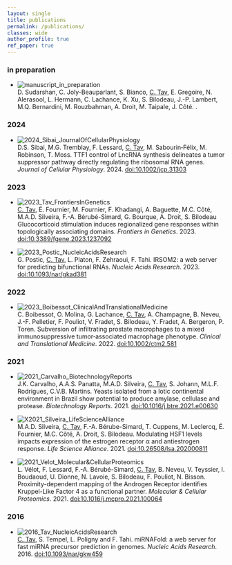 ```yaml
---
layout: single
title: publications
permalink: /publications/
classes: wide
author_profile: true
ref_paper: true
---
```


### in preparation
<div class="reference">
  <ul>
    <li>
        <img src="/assets/images_papers/manuscript_in_preparation.png" alt="manuscript_in_preparation">
      <div>
        <span>D. Sudarshan, C. Joly-Beauparlant, S. Bianco, <u>C. Tav</u>, E. Gregoire, N. Alerasool, L. Hermann, C. Lachance, K. Xu, S. Bilodeau, J.-P. Lambert, M.Q. Bernardini, M. Rouzbahman, A. Droit, M. Taipale, J. Côté.</span>
        <span class="title_paper">.</span>
        <span><i></i><a class="doi" href="" target="_blank"></a></span>
      </div>
    </li>
  </ul>
</div>

### 2024

<div class="reference">
  <ul>
    <li>
        <img src="/assets/images_papers/2024_Sibai_JournalOfCellularPhysiology.png" alt="2024_Sibai_JournalOfCellularPhysiology">
      <div>
        <span>D.S. Sibai, M.G. Tremblay, F. Lessard, <u>C. Tav</u>, M. Sabourin‐Félix, M. Robinson, T. Moss.</span>
        <span class="title_paper">TTF1 control of LncRNA synthesis delineates a tumor suppressor pathway directly regulating the ribosomal RNA genes.</span>
        <span><i>Journal of Cellular Physiology</i>. 2024. <a class="doi" href="https://doi.org/10.1002/jcp.31303" target="_blank">doi:10.1002/jcp.31303</a></span>
      </div>
    </li>
  </ul>
</div>

### 2023

<div class="reference">
<ul>
	<li><img src="/assets/images_papers/2023_Tav_FrontiersInGenetics.png" alt="2023_Tav_FrontiersInGenetics">
		<div>
			<span><u>C. Tav</u>, É. Fournier, M. Fournier, F. Khadangi, A. Baguette, M.C. Côté, M.A.D. Silveira, F.-A. Bérubé-Simard, G. Bourque, A. Droit, S. Bilodeau</span> <span class="title_paper">Glucocorticoid stimulation induces regionalized gene responses within topologically associating domains.</span> <span><i>Frontiers in Genetics</i>. 2023. <a class="doi" href="https://doi.org/10.3389/fgene.2023.1237092" target="_blank">doi:10.3389/fgene.2023.1237092</a></span></div></li>
</ul>
</div>

<div class="reference">
<ul>
	<li><img src="/assets/images_papers/2023_Postic_NucleicAcidsResearch.png" alt="2023_Postic_NucleicAcidsResearch">
		<div><span>G. Postic, <u>C. Tav</u>, L. Platon, F. Zehraoui, F. Tahi.</span> <span class="title_paper">IRSOM2: a web server for predicting bifunctional RNAs.</span> <span><i>Nucleic Acids Research</i>. 2023. <a class="doi" href="https://doi.org/10.1093/nar/gkad381" target="_blank">doi:10.1093/nar/gkad381</a></span></div></li>
</ul>
</div>

### 2022

<div class="reference">
<ul>
	<li><img src="/assets/images_papers/2023_Boibessot_ClinicalAndTranslationalMedicine.png" alt="2023_Boibessot_ClinicalAndTranslationalMedicine">
		<div><span>C. Boibessot, O. Molina, G. Lachance, <u>C. Tav</u>, A. Champagne, B. Neveu, J.-F. Pelletier, F. Pouliot, V. Fradet, S. Bilodeau, Y. Fradet, A. Bergeron, P. Toren.</span> <span class="title_paper">Subversion of infiltrating prostate macrophages to a mixed immunosuppressive tumor‐associated macrophage phenotype.</span> <span><i>Clinical and Translational Medicine</i>. 2022. <a class="doi" href="https://doi.org/10.1002/ctm2.581" target="_blank">doi:10.1002/ctm2.581</a></span></div></li>
</ul>
</div>

### 2021
<div class="reference">
<ul>
	<li><img src="/assets/images_papers/2021_Carvalho_BiotechnologyReports.jpg" alt="2021_Carvalho_BiotechnologyReports">
		<div><span>J.K. Carvalho, A.A.S. Panatta, M.A.D. Silveira, <u>C. Tav</u>, S. Johann, M.L.F. Rodrigues, C.V.B. Martins.</span> <span class="title_paper">Yeasts isolated from a lotic continental environment in Brazil show potential to produce amylase, cellulase and protease.</span> <span><i>Biotechnology Reports</i>. 2021. <a class="doi" href="https://doi.org/10.1016/j.btre.2021.e00630" target="_blank">doi:10.1016/j.btre.2021.e00630</a></span></div></li>
</ul>
</div>

<div class="reference">
<ul>
	<li><img src="/assets/images_papers/2021_Silveira_LifeScienceAlliance.png" alt="X2021_Silveira_LifeScienceAlliance">
		<div><span>M.A.D. Silveira, <u>C. Tav</u>, F.-A. Bérube-Simard, T. Cuppens, M. Leclercq, É. Fournier, M.C. Côté, A. Droit, S. Bilodeau.</span> <span class="title_paper">Modulating HSF1 levels impacts expression of the estrogen receptor α and antiestrogen response.</span> <span><i>Life Science Alliance</i>. 2021. <a class="doi" href="https://doi.org/10.26508/lsa.202000811" target="_blank">doi:10.26508/lsa.202000811</a></span></div></li>
</ul>
</div>

<div class="reference">
<ul>
	<li><img src="/assets/images_papers/2021_Velot_Molecular&CellularProteomics.png" alt="2021_Velot_Molecular&CellularProteomics">
		<div><span>L. Vélot, F. Lessard, F.-A. Bérubé-Simard, <u>C. Tav</u>, B. Neveu, V. Teyssier, I. Boudaoud, U. Dionne, N. Lavoie, S. Bilodeau, F. Pouliot, N. Bisson.</span> <span class="title_paper">Proximity-dependent mapping of the Androgen Receptor identifies Kruppel-Like Factor 4 as a functional partner.</span> <span><i>Molecular & Cellular Proteomics</i>. 2021. <a class="doi" href="https://doi.org/10.1016/j.mcpro.2021.100064" target="_blank">doi:10.1016/j.mcpro.2021.100064</a></span></div></li>
</ul>
</div>

### 2016

<div class="reference">
<ul>
	<li><img src="/assets/images_papers/2016_Tav_NucleicAcidsResearch.png" alt="2016_Tav_NucleicAcidsResearch">
		<div><span><u>C. Tav</u>, S. Tempel, L. Poligny and F. Tahi.</span> <span class="title_paper">miRNAFold: a web server for fast miRNA precursor prediction in genomes.</span> <span><i>Nucleic Acids Research</i>. 2016. <a class="doi" href="https://dx.doi.org/10.1093/nar/gkw459" target="_blank">doi:10.1093/nar/gkw459</a></span></div></li>
</ul>
</div>